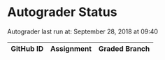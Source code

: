 # Autograder Status
Autograder last run at: September 28, 2018 at 09:40

| GitHub ID | Assignment | Graded Branch |
|-----------|------------|---------------|
